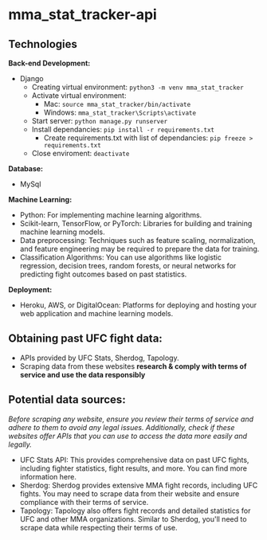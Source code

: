 # mma_stat_tracker-api

## Technologies
**Back-end Development:**
- Django
  - Creating virtual environment:
    `python3 -m venv mma_stat_tracker`
  - Activate virtual environment:
    - Mac: `source mma_stat_tracker/bin/activate`
    - Windows: `mma_stat_tracker\Scripts\activate`
  - Start server: `python manage.py runserver`
  - Install dependancies: `pip install -r requirements.txt`
    - Create requirements.txt with list of dependancies: `pip freeze > requirements.txt`
  - Close enviroment: `deactivate`

**Database:**
- MySql

**Machine Learning:**
- Python: For implementing machine learning algorithms.
- Scikit-learn, TensorFlow, or PyTorch: Libraries for building and training machine learning models.
- Data preprocessing: Techniques such as feature scaling, normalization, and feature engineering may be required to prepare the data for training.
- Classification Algorithms: You can use algorithms like logistic regression, decision trees, random forests, or neural networks for predicting fight outcomes based on past statistics.

**Deployment:**
- Heroku, AWS, or DigitalOcean: Platforms for deploying and hosting your web application and machine learning models.

## Obtaining past UFC fight data:
- APIs provided by UFC Stats, Sherdog, Tapology. 
- Scraping data from these websites **research & comply with terms of service and use the data responsibly**

## Potential data sources:
*Before scraping any website, ensure you review their terms of service and adhere to them to avoid any legal issues. Additionally, check if these websites offer APIs that you can use to access the data more easily and legally.*
- UFC Stats API: This provides comprehensive data on past UFC fights, including fighter statistics, fight results, and more. You can find more information here.
- Sherdog: Sherdog provides extensive MMA fight records, including UFC fights. You may need to scrape data from their website and ensure compliance with their terms of service.
- Tapology: Tapology also offers fight records and detailed statistics for UFC and other MMA organizations. Similar to Sherdog, you'll need to scrape data while respecting their terms of use.
